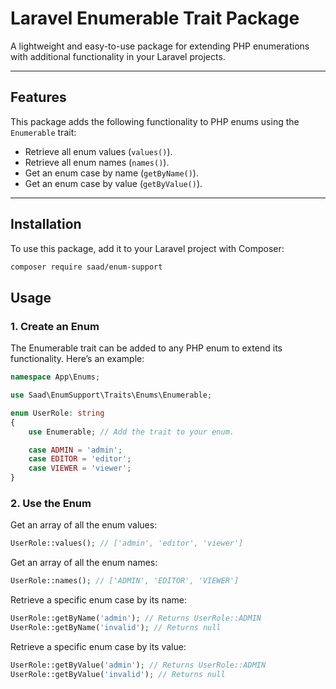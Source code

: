 # Laravel Enumerable Trait Package

A lightweight and easy-to-use package for extending PHP enumerations with additional functionality in your Laravel projects.

---

## Features

This package adds the following functionality to PHP enums using the `Enumerable` trait:

- Retrieve all enum values (`values()`).
- Retrieve all enum names (`names()`).
- Get an enum case by name (`getByName()`).
- Get an enum case by value (`getByValue()`).

---

## Installation

To use this package, add it to your Laravel project with Composer:

```bash
composer require saad/enum-support
```

## Usage

### 1. Create an Enum

The Enumerable trait can be added to any PHP enum to extend its functionality. Here’s an example:

```php
namespace App\Enums;

use Saad\EnumSupport\Traits\Enums\Enumerable;

enum UserRole: string
{
    use Enumerable; // Add the trait to your enum.

    case ADMIN = 'admin';
    case EDITOR = 'editor';
    case VIEWER = 'viewer';
}
```
### 2. Use the Enum

Get an array of all the enum values:
```php
UserRole::values(); // ['admin', 'editor', 'viewer']
```

Get an array of all the enum names:
```php
UserRole::names(); // ['ADMIN', 'EDITOR', 'VIEWER']
```

Retrieve a specific enum case by its name:
```php
UserRole::getByName('admin'); // Returns UserRole::ADMIN
UserRole::getByName('invalid'); // Returns null
```

Retrieve a specific enum case by its value:
```php
UserRole::getByValue('admin'); // Returns UserRole::ADMIN
UserRole::getByValue('invalid'); // Returns null
```